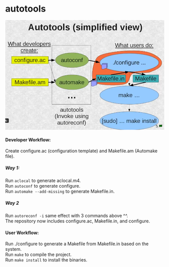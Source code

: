 # autotools
![Flow overview autotools](./autotools.png)          
#### Developer Workflow:
Create configure.ac (configuration template) and Makefile.am (Automake file).
##### Way 1:
Run ```aclocal``` to generate aclocal.m4.           
Run ```autoconf``` to generate configure.           
Run ```automake --add-missing``` to generate Makefile.in.           
##### Way 2
Run ```autoreconf -i``` same effect with 3 commands above ^^.           
The repository now includes configure.ac, Makefile.in, and configure.           

#### User Workflow:
Run ./configure to generate a Makefile from Makefile.in based on the system.                
Run ```make``` to compile the project.              
Run ```make install``` to install the binaries.             
